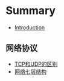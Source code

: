 # Summary

* [Introduction](README.md)

## 网络协议

* [TCP和UDP的区别](网络协议/TCP和UDP的区别.md)
* [网络七层结构](网络协议/七层结构.md)



